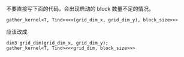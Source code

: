 不要直接写下面的代码，会出现启动的 block 数量不足的情况。
```
gather_kernel<T, Tind><<<(grid_dim_x, grid_dim_y), block_size>>>
```
应该改成
```
dim3 grid_dim(grid_dim_x, grid_dim_y);
gather_kernel<T, Tind><<<grid_dim, block_size>>>
```